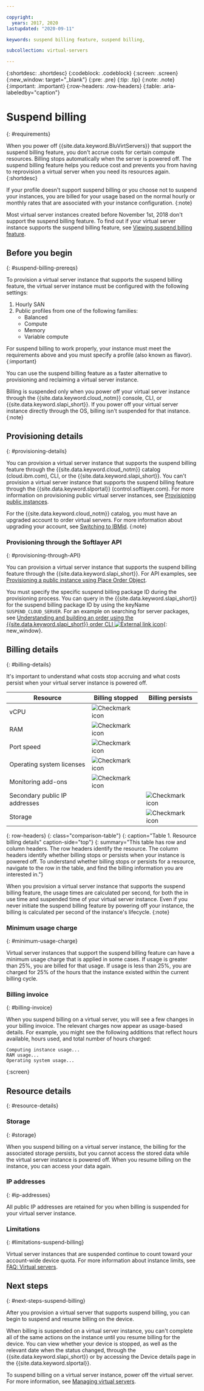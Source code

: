 ```yaml
---

copyright:
  years: 2017, 2020
lastupdated: "2020-09-11"

keywords: suspend billing feature, suspend billing,

subcollection: virtual-servers

---
```


{:shortdesc: .shortdesc}
{:codeblock: .codeblock}
{:screen: .screen}
{:new_window: target="_blank"}
{:pre: .pre}
{:tip: .tip}
{:note: .note}
{:important: .important}
{:row-headers: .row-headers}
{:table: .aria-labeledby="caption"}

# Suspend billing
{: #requirements}

When you power off {{site.data.keyword.BluVirtServers}} that support the suspend billing feature, you don't accrue costs for certain compute resources. Billing stops automatically when the server is powered off. The suspend billing feature helps you reduce cost and prevents you from having to reprovision a virtual server when you need its resources again.
{:shortdesc}

If your profile doesn't support suspend billing or you choose not to suspend your instances, you are billed for your usage based on the normal hourly or monthly rates that are associated with your instance configuration.
{:note}

Most virtual server instances created before November 1st, 2018 don't support the suspend billing feature. To find out if your virtual server instance supports the suspend billing feature, see [Viewing suspend billing feature](/docs/virtual-servers?topic=virtual-servers-viewing-suspend-billing-feature).

## Before you begin
{: #suspend-billing-prereqs}

To provision a virtual server instance that supports the suspend billing feature, the virtual server instance must be configured with the following settings:

1. Hourly SAN
2. Public profiles from one of the following families:
    * Balanced
    * Compute
    * Memory
    * Variable compute

For suspend billing to work properly, your instance must meet the requirements above and you must specify a profile (also known as flavor).
{:important} 

You can use the suspend billing feature as a faster alternative to provisioning and reclaiming a virtual server instance.

Billing is suspended only when you power off your virtual server instance through the {{site.data.keyword.cloud_notm}} console, CLI, or {{site.data.keyword.slapi_short}}. If you power off your virtual server instance directly through the OS, billing isn't suspended for that instance.
{:note}

## Provisioning details
{: #provisioning-details}

You can provision a virtual server instance that supports the suspend billing feature through the {{site.data.keyword.cloud_notm}} catalog (cloud.ibm.com), CLI, or the {{site.data.keyword.slapi_short}}. You can't provision a virtual server instance that supports the suspend billing feature through the {{site.data.keyword.slportal}} (control.softlayer.com). For more information on provisioning public virtual server instances, see [Provisioning public instances](/docs/virtual-servers?topic=virtual-servers-ordering-vs-public#ordering-vs-public).

For the {{site.data.keyword.cloud_notm}} catalog, you must have an upgraded account to order virtual servers. For more information about upgrading your account, see [Switching to IBMid](/docs/account?topic=account-unifyingaccounts#unifyingaccounts).
{:note}

### Provisioning through the Softlayer API
{: #provisioning-through-API}

You can provision a virtual server instance that supports the suspend billing feature through the {{site.data.keyword.slapi_short}}. For API examples, see [Provisioning a public instance using Place Order Object](/docs/virtual-servers?topic=virtual-servers-api-rest-public#provisioning-a-public-instance-using-place-order-object).

You must specify the specific suspend billing package ID during the provisioning process. You can query in the {{site.data.keyword.slapi_short}} for the suspend billing package ID by using the keyName `SUSPEND_CLOUD_SERVER`. For an example on searching for server packages, see [Understanding and building an order using the {{site.data.keyword.slapi_short}} order CLI ![External link icon](../icons/launch-glyph.svg "External link icon")](https://softlayer.github.io/article/understanding-ordering/){: new_window}.

## Billing details
{: #billing-details}

It's important to understand what costs stop accruing and what costs persist when your virtual server instance is powered off.

| Resource                      | Billing stopped   | Billing persists |
| ----------------------------- | ----------------- | ---------------- |
| vCPU                          | ![Checkmark icon](../icons/checkmark-icon.svg) |                  |
| RAM                           | ![Checkmark icon](../icons/checkmark-icon.svg) |                  |
| Port speed                    | ![Checkmark icon](../icons/checkmark-icon.svg) |                  |
| Operating system licenses     | ![Checkmark icon](../icons/checkmark-icon.svg) |                  |
| Monitoring add-ons            | ![Checkmark icon](../icons/checkmark-icon.svg) |                  |
| Secondary public IP addresses |                   | ![Checkmark icon](../icons/checkmark-icon.svg) |
| Storage                       |                   | ![Checkmark icon](../icons/checkmark-icon.svg) |
{: row-headers}
{: class="comparison-table"}
{: caption="Table 1. Resource billing details" caption-side="top"}
{: summary="This table has row and column headers. The row headers identify the resource. The column headers identify whether billing stops or persists when your instance is powered off. To understand whether billing stops or persists for a resource, navigate to the row in the table, and find the billing information you are interested in."}  

When you provision a virtual server instance that supports the suspend billing feature, the usage times are calculated per second, for both the in use time and suspended time of your virtual server instance. Even if you never initiate the suspend billing feature by powering off your instance, the billing is calculated per second of the instance's lifecycle.
{:note}

### Minimum usage charge
{: #minimum-usage-charge}

Virtual server instances that support the suspend billing feature can have a minimum usage charge that is applied in some cases. If usage is greater than 25%, you are billed for that usage. If usage is less than 25%, you are charged for 25% of the hours that the instance existed within the current billing cycle.

### Billing invoice
{: #billing-invoice}

When you suspend billing on a virtual server, you will see a few changes in your billing invoice. The relevant charges now appear as usage-based details. For example, you might see the following additions that reflect hours available, hours used, and total number of hours charged:

```
Computing instance usage...
RAM usage...
Operating system usage...
```
{:screen}

## Resource details
{: #resource-details}

### Storage
{: #storage}

When you suspend billing on a virtual server instance, the billing for the associated storage persists, but you cannot access the stored data while the virtual server instance is powered off. When you resume billing on the instance, you can access your data again.

### IP addresses
{: #ip-addresses}

All public IP addresses are retained for you when billing is suspended for your virtual server instance.

### Limitations
{: #limitations-suspend-billing}

Virtual server instances that are suspended continue to count toward your account-wide device quota. For more information about instance limits, see [FAQ: Virtual servers](/docs/virtual-servers?topic=virtual-servers-faqs-virtual-servers#concurrent).

## Next steps
{: #next-steps-suspend-billing}

After you provision a virtual server that supports suspend billing, you can begin to suspend and resume billing on the device.

When billing is suspended on a virtual server instance, you can't complete all of the same actions on the instance until you resume billing for the device. You can view whether your device is stopped, as well as the relevant date when the status changed, through the {{site.data.keyword.slapi_short}} or by accessing the Device details page in the {{site.data.keyword.slportal}}.

To suspend billing on a virtual server instance, power off the virtual server. For more information, see [Managing virtual servers](/docs/virtual-servers?topic=virtual-servers-managing-virtual-servers).
